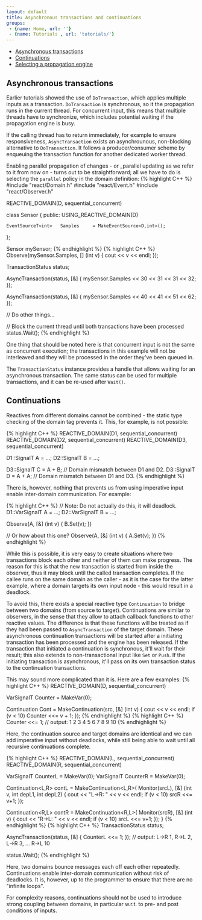 ```yaml
---
layout: default
title: Asynchronous transactions and continuations
groups: 
 - {name: Home, url: ''}
 - {name: Tutorials , url: 'tutorials/'}
---
```


- [Asynchronous transactions](#asynchronous-transactions)
- [Continuations](#continuations)
- [Selecting a propagation engine](#selecting-a-propagation-engine)

## Asynchronous transactions

Earlier tutorials showed the use of `DoTransaction`, which applies multiple inputs as a transaction.
`DoTransaction` is synchronous, so it the propagation runs in the current thread.
For concurrent input, this means that multiple threads have to synchronize, which includes potential waiting if the propagation engine is busy.

If the calling thread has to return immediately, for example to ensure responsiveness, `AsyncTransaction` exists an asynchrounous, non-blocking alternative to `DoTransaction`.
It follows a producer/consumer scheme by enqueuing the transaction function for another dedicated worker thread.

Enabling parallel propagation of changes - or _parallel updating as we refer to it from now on - turns out to be straightforward;
all we have to do is selecting the `parallel` policy in the domain definition:
{% highlight C++ %}
#include "react/Domain.h"
#include "react/Event.h"
#include "react/Observer.h"

REACTIVE_DOMAIN(D, sequential_concurrent)

class Sensor
{
public:
    USING_REACTIVE_DOMAIN(D)

    EventSourceT<int>   Samples     = MakeEventSource<D,int>();
};

Sensor mySensor;
{% endhighlight %}
{% highlight C++ %}
Observe(mySensor.Samples, [] (int v) {
    cout << v << endl;
});

TransactionStatus status;

AsyncTransaction<D>(status, [&] {
    mySensor.Samples << 30 << 31 << 31 << 32;
});

AsyncTransaction<D>(status, [&] {
    mySensor.Samples << 40 << 41 << 51 << 62;
});

// Do other things...

// Block the current thread until both transactions have been processed
status.Wait();
{% endhighlight %}

One thing that should be noted here is that concurrent input is not the same as concurrent execution; the transactions in this example will not be interleaved and they will be processed in the order they've been queued in.

The `TransactionStatus` instance provides a handle that allows waiting for an asynchronous transaction.
The same status can be used for multiple transactions, and it can be re-used after `Wait()`.


## Continuations

Reactives from different domains cannot be combined - the static type checking of the domain tag prevents it. This, for example, is not possible:

{% highlight C++ %}
REACTIVE_DOMAIN(D1, sequential_concurrent)
REACTIVE_DOMAIN(D2, sequential_concurrent)
REACTIVE_DOMAIN(D3, sequential_concurrent)

D1::SignalT<int>   A = ...;
D2::SignalT<int>   B = ...;

D3::SignalT<int>   C = A + B; // Domain mismatch between D1 and D2.
D3::SignalT<int>   D = A + A; // Domain mismatch between D1 and D3.
{% endhighlight %}

There is, however, nothing that prevents us from using imperative input enable inter-domain communication. For example:

{% highlight C++ %}
// Note: Do not actually do this, it will deadlock.
D1::VarSignalT<int>   A = ...;
D2::VarSignalT<int>   B = ...;

Observe(A, [&] (int v) {
	B.Set(v);
})

// Or how about this one?
Observe(A, [&] (int v) {
	A.Set(v);
})
{% endhighlight %}

While this is possible, it is very easy to create situations where two transactions block each other and neither of them can make progress.
The reason for this is that the new transaction is started from inside the observer, thus it may block until the called transaction completes.
If the callee runs on the same domain as the caller - as it is the case for the latter example, where a domain targets its own input node - this would result in a deadlock.

To avoid this, there exists a special reactive type `Continuation` to bridge between two domains (from source to target).
Continuations are similar to observers, in the sense that they allow to attach callback functions to other reactive values.
The difference is that these functions will be treated as if they had been passed to `AsyncTransaction` of the target domain.
These asynchronous continuation transactions will be started after a initiating transaction has been processed and the engine has been released.
If the transaction that initiated a continuation is synchronous, it'll wait for their result; this also extends to non-transactional input like `Set` or `Push`.
If the initiating transaction is asynchronous, it'll pass on its own transaction status to the continuation transactions.

This may sound more complicated than it is. Here are a few examples:
{% highlight C++ %}
REACTIVE_DOMAIN(D, sequential_concurrent)

VarSignalT<int> Counter = MakeVar<D>(0);

Continuation<D> Cont = MakeContinuation(src, [&] (int v) {
    cout << v << endl;
    if (v < 10)
        Counter <<= v + 1;
});
{% endhighlight %}
{% highlight C++ %}
Counter <<= 1;
// output: 1 2 3 4 5 6 7 8 9 10
{% endhighlight %}

Here, the continuation source and target domains are identical and we can add imperative input without deadlocks, while still being able to wait until all recursive continuations complete.

{% highlight C++ %}
REACTIVE_DOMAIN(L, sequential_concurrent)
REACTIVE_DOMAIN(R, sequential_concurrent)


VarSignalT<int> CounterL = MakeVar<L>(0);
VarSignalT<int> CounterR = MakeVar<R>(0);

Continuation<L,R> contL = MakeContinuation<L,R>(
    Monitor(srcL),
    [&] (int v, int depL1, int depL2) {
        cout << "L->R: " << v << endl;
        if (v < 10)
            srcR <<= v+1;
    });

Continuation<R,L> contR = MakeContinuation<R,L>(
    Monitor(srcR),
    [&] (int v) {
        cout << "R->L: " << v << endl;
        if (v < 10)
            srcL <<= v+1;
    });
}
{% endhighlight %}
{% highlight C++ %}
TransactionStatus status;

AsyncTransaction<L>(status, [&] {
	CounterL <<= 1;
});
// output: L->R 1, R->L 2, L->R 3, ... R->L 10

status.Wait();
{% endhighlight %}

Here, two domains bounce messages each off each other repeatedly. Continuations enable inter-domain communication without risk of deadlocks.
It is, however, up to the programmer to ensure that there are no "infinite loops".

For complexity reasons, continuations should not be used to introduce strong coupling between domains, in particular w.r.t. to pre- and post conditions of inputs.